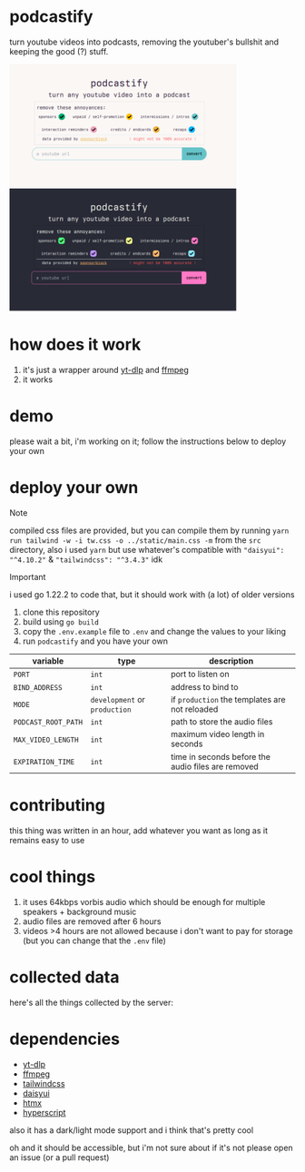 # podcastify

turn youtube videos into podcasts, removing the youtuber's bullshit and keeping the good (?) stuff.

<p float="left">
    <img src="./assets/podcastify_light.webp" width="400" alt="light mode ui" />
    <img src="./assets/podcastify_dark.webp" width="400" alt="dark mode ui" />
</p>

# how does it work

1. it's just a wrapper around [yt-dlp](https://github.com/yt-dlp/yt-dlp) and [ffmpeg](https://ffmpeg.org/)
2. it works

# demo

please wait a bit, i'm working on it; follow the instructions below to deploy your own
<!-- a demo is available at [podcast.mana.rip](https://podcast.mana.rip), but it's not guaranteed to be up at all times. -->

# deploy your own

> [!NOTE]
> compiled css files are provided, but you can compile them by running `yarn run tailwind -w -i tw.css -o ../static/main.css -m` from the `src` directory, also i used `yarn` but use whatever's compatible with `"daisyui": "^4.10.2"` & `"tailwindcss": "^3.4.3"` idk

> [!IMPORTANT]
> i used go 1.22.2 to code that, but it should work with (a lot) of older versions

1. clone this repository
2. build using `go build`
3. copy the `.env.example` file to `.env` and change the values to your liking
4. run `podcastify` and you have your own

| variable | type | description |
| --- | --- | --- |
| `PORT` | `int` | port to listen on |
| `BIND_ADDRESS` | `int` | address to bind to |
| `MODE` | `development` or `production` | if `production` the templates are not reloaded |
| `PODCAST_ROOT_PATH` | `int` | path to store the audio files |
| `MAX_VIDEO_LENGTH` | `int` | maximum video length in seconds |
| `EXPIRATION_TIME` | `int` | time in seconds before the audio files are removed |

# contributing

this thing was written in an hour, add whatever you want as long as it remains easy to use

# cool things

1. it uses 64kbps vorbis audio which should be enough for multiple speakers + background music
2. audio files are removed after 6 hours
3. videos >4 hours are not allowed because i don't want to pay for storage (but you can change that the `.env` file)

# collected data

here's all the things collected by the server:

# dependencies

- [yt-dlp](https://github.com/yt-dlp/yt-dlp)
- [ffmpeg](https://ffmpeg.org/)
- [tailwindcss](https://tailwindcss.com/)
- [daisyui](https://daisyui.com/)
- [htmx](https://htmx.org/)
- [hyperscript](https://hyperscript.org/)

also it has a dark/light mode support and i think that's pretty cool

oh and it should be accessible, but i'm not sure about if it's not please open an issue (or a pull request)